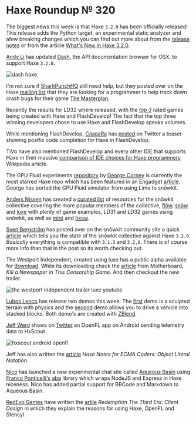 [_template]: ../templates/roundup.html
[date]: / "2015-05-15 10:08:00"
[modified]: / "2015-05-15 10:08:00"
[published]: / "2015-05-15 10:08:00"
[“”]: a ""
# Haxe Roundup № 320

The biggest news this week is that Haxe `3.2.0` has been officially released! This
release adds the Python target, an experimental static analyzer and afew breaking
changes which you can find out more about from the [release notes][l1] or from
the article [What's New in Haxe 3.2.0][l19].

[Andy Li][tw5] has updated [Dash][l18], the API documentation browser for OSX, 
to support Haxe `3.2.0`.

![dash haxe](/img/320/dash.png "Haxe 3.2.0 API documentation in Dash")

I'm not sure if [SharkPunchHQ][tw1] still need help, but they posted over on the 
Haxe [mailing list][l2] that they are looking for a programmer to help track down
crash bugs for their game [The Masterplan][l3].

Recently the results for LD32 where released, with the *[top 3][l4]* rated games being
created with Haxe and FlashDevelop! The fact that the top three winning developers 
chose to use Haxe and FlashDevelop speaks volumes.

While mentioning FlashDevelop, [СлаваRa][tw2] has [posted][l5] on Twitter a teaser
showing postfix code completion for Haxe in FlashDevelop.

TiVo have also mentioned FlashDevelop and every other IDE that supports Haxe in their
massive [comparison of IDE choices for Haxe programmers][l6] Wikipedia article.

The GPU Fluid experiments [repository][l7] by [George Corney][gh1] is currently
the most starred Haxe repo which has been featured in an Engadget [article][l8]. 
George has ported the GPU Fluid simulator from using Lime to snõwkit.

[Anders Nissen][tw3] has created a [curated list][l9] of resources for the snõwkit
collective covering the more popular members of the collective, [flõw][l10], 
[snõw][l11] and [luxe][l12] with _plenty_ of game examples, LD31 and LD32 games using
snõwkit, as well as [mínt][l13] and [hxsw][l14].

[Sven Bergström][tw4] has posted over on the snõwkit community site a quick [article][l17]
which tells you the state of the snõwkit collective against Haxe `3.2.0`. _Basically_
everything is compatible with `3.1.3` and `3.2.0`. There is of course more info
than that in the post so its worth checking out.

The Westport Independent, created using luxe has a public alpha available for
[download][l15]. While its downloading check the [article][l16] from Motherboard, _Kill 
a Newspaper in This Censorship Game_. And then checkout the new trailer.

![the westport independent trailer luxe youtube](8IPIEZgubcM)

[Lubos Lenco][tw6] has release two demos this week. The [first][l20] demo is a
sculpted terrain with physics and the [second][l21] demo allows you to drive
a vehicle into stacked blocks. Both demo's are created with [ZBlend][l22].

[Jeff Ward][tw7] shows on [Twitter][l23] an OpenFL app on Android sending telemetry
data to HxScout.

![hxscout android openfl](/img/320/hxscout.gif "Android sends telemetry to HxScout")

Jeff has also written the [article][l24] _Haxe Notes for ECMA Coders: Object Literal
Notation_.

[Nico][tw7] has launched a new experimental chat site called [Aqueous Basin][l25]
using [Franco Ponticelli's][tw8] [abe][l26] library which wraps NodeJS and Express
in Haxe niceness. Nico has added partial support for BBCode and Markdown to
Aqueous Basin.

[RedEvo Games][tw9] have written the [artile][l27] _Redemption The Third Era: Client
Design_ in which they explain the reasons for using Haxe, OpenFL and Stencyl.

[gh1]: https://github.com/haxiomic "@haxiomic"

[tw9]: https://twitter.com/RedEvoGames "@RedEvoGames"
[tw8]: https://twitter.com/fponticelli "@fponticelli"
[tw7]: https://twitter.com/nico_m__ "@nico_m__"
[tw6]: https://twitter.com/luboslenco "@luboslenco"
[tw5]: https://twitter.com/andy_li "@andy_li"
[tw4]: https://twitter.com/___discovery "@___discovery"
[tw3]: https://twitter.com/andershnissen "@andershnissen"
[tw2]: https://twitter.com/Slava_Ra "@Slava_Ra"
[tw1]: https://twitter.com/SharkPunchHQ "@SharkPunchHQ"

[l27]: http://redevogames.com/2015/05/15/client-design/ "Redemption The Third Era: Client Design"
[l26]: https://github.com/abedev/abe "Abe on GitHub"
[l25]: https://github.com/NicoM1/TestAbeSite "Test Abe Site on GitHub"
[l24]: http://jcward.com/Haxe+Notes+For+ECMA+Coders+Object+Literal+Notation "Haxe Notes for ECMA Coders: Object Literal Notation"
[l23]: https://twitter.com/Jeff__Ward/status/598741421995085824 "OpenFL Android app sends data to HxScout"
[l22]: http://zblend.org/docs/ "ZBlend - Haxe + Kha + Blender"
[l21]: http://zblend.org/examples/vehicle/ "Stacked Block Vehicle Test Drive with Haxe + Kha == ZBlend"
[l20]: http://zblend.org/examples/terrain/ "Sculpted Physics with Haxe + Kha == ZBlend"
[l19]: http://haxe.io/releases/3.2.0/ "What's New in Haxe 3.2.0"
[l18]: https://kapeli.com/dash "Dash for OSX - API Documentation"
[l17]: http://snowkit.org/2015/03/16/haxe-3-2-0/ "Snowkit and Haxe 3.2.0"
[l16]: http://motherboard.vice.com/read/kill-a-newspaper-in-this-censorship-game "Kill a Newspaper in This Censorship Game"
[l15]: http://www.doublezeroonezero.com/westport_alpha.html "The Westport Independent Public Alpha available for Download!"
[l14]: https://github.com/anissen/awesome-snowkit#hxsw-resources "Hxsw Resources"
[l13]: https://github.com/anissen/awesome-snowkit#m%C3%ADnt-resources "Mínt Resources"
[l12]: https://github.com/anissen/awesome-snowkit#luxe-resources "Luxe Resources"
[l11]: https://github.com/anissen/awesome-snowkit#sn%C3%B5w-resources "Snõw Resources"
[l10]: https://github.com/anissen/awesome-snowkit#fl%C3%B5w-resources "Flõw Resources"
[l9]: https://github.com/anissen/awesome-snowkit "Awesome snõwkit"
[l8]: http://www.engadget.com/2015/05/15/GPU-physics-trippy-simulation/ "GPU Fluid Experiments using Haxe on Engadget"
[l7]: https://github.com/haxiomic/GPU-Fluid-Experiments "GPU Fluid Experiments on GitHub"
[l6]: https://en.wikipedia.org/w/index.php?title=Comparison_of_IDE_choices_for_Haxe_programmers "Comparison of IDE choices for Haxe programmers on Wikipedia"
[l5]: https://twitter.com/Slava_Ra/status/597908760577896448 "Postfix Code Completion in FlashDevelop"
[l4]: http://ludumdare.com/compo/ludum-dare-32/?action=top "LD32 Winners use Haxe and FlashDevelop"
[l3]: http://playfield.io/themasterplan "The Masterplan"
[l2]: https://groups.google.com/forum/#!topic/haxelang/JZmY830Okm4 "Freelance gig for Haxe / OpenFL programmers - Help with crash bugs"
[l1]: http://haxe.org/download/version/3.2.0/ "Haxe 3.2.0 Offical Release!"